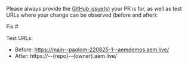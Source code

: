 Please always provide the [GitHub issue(s)](../issues) your PR is for, as well as test URLs where your change can be observed (before and after):

Fix #<gh-issue-id>

Test URLs:
- Before: https://main--paolom-220825-1--aemdemos.aem.live/
- After: https://<branch>--{repo}--{owner}.aem.live/
